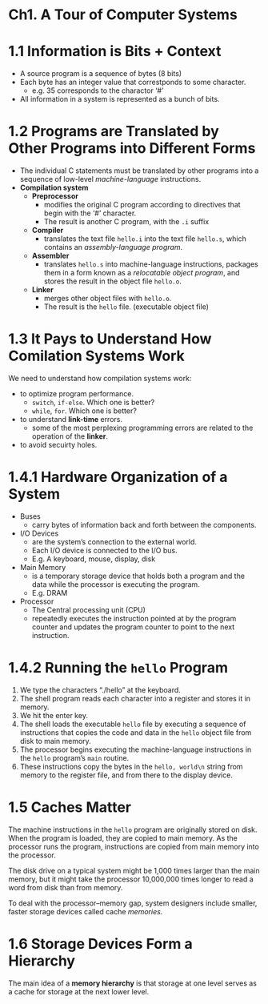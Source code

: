 # Ch1.  A Tour of Computer Systems

# 1.1 Information is Bits + Context

- A source program is a sequence of bytes (8 bits)
- Each byte has an integer value that correstponds to some character.
    - e.g. 35 corresponds to the charactor ‘#’
- All information in a system is represented as a bunch of bits.

# 1.2 Programs are Translated by Other Programs into Different Forms

- The individual C statements must be translated by other programs into a sequence of low-level *machine-language* instructions.
- **Compilation system**
    - **Preprocessor**
        - modifies the original C program according to directives that begin with the ‘#’ character.
        - The result is another C program, with the `.i` suffix
    - **Compiler**
        - translates the text file `hello.i` into the text file `hello.s`, which contains an *assembly-language program*.
    - **Assembler**
        - translates `hello.s` into machine-language instructions, packages them in a form known as a *relocatable object program*, and stores the result in the object file `hello.o`.
    - **Linker**
        - merges other object files with `hello.o`.
        - The result is the `hello` file. (executable object file)

# 1.3 It Pays to Understand How Comilation Systems Work

We need to understand how compilation systems work:

- to optimize program performance.
    - `switch`, `if-else`. Which one is better?
    - `while`, `for`. Which one is better?
- to understand **link-time** errors.
    - some of the most perplexing programming errors are related to the operation of the **linker**.
- to avoid secuirty holes.

# 1.4.1 Hardware Organization of a System

- Buses
    - carry bytes of information back and forth between the components.
- I/O Devices
    - are the system’s connection to the external world.
    - Each I/O device is connected to the I/O bus.
    - E.g. A keyboard, mouse, display, disk
- Main Memory
    - is a temporary storage device that holds both a program and the data while the processor is executing the program.
    - E.g. DRAM
- Processor
    - The Central processing unit (CPU)
    - repeatedly executes the instruction pointed at by the program counter and updates the program counter to point to the next instruction.

# 1.4.2 Running the `hello` Program

1. We type the characters “./hello” at the keyboard.
2. The shell program reads each character into a register and stores it in memory.
3. We hit the enter key.
4. The shell loads the executable `hello` file by executing a sequence of instructions that copies the code and data in the `hello` object file from disk to main memory.
5. The processor begins executing the machine-language instructions in the `hello` program’s `main` routine.
6. These instructions copy the bytes in the `hello, world\n` string from memory to the register file, and from there to the display device.

# 1.5 Caches Matter

The machine instructions in the `hello`  program are originally stored on disk. When the program is loaded, they are copied to main memory. As the processor runs the program, instructions are copied from main memory into the processor.

The disk drive on a typical system might be 1,000 times larger than the main memory, but it might take the processor 10,000,000 times longer to read a word from disk than from memory.

To deal with the processor–memory gap, system designers include smaller, faster storage devices called cache **memories*.*

# 1.6 **Storage Devices Form a Hierarchy**

The main idea of a **memory hierarchy** is that storage at one level serves as a cache for storage at the next lower level.